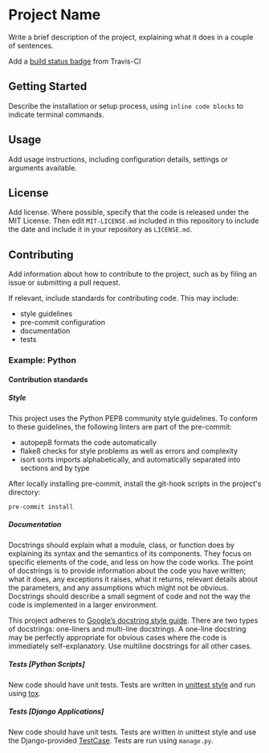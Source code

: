 # Project Name

Write a brief description of the project, explaining what it does in a couple of sentences.

Add a [build status badge](https://docs.travis-ci.com/user/status-images/) from Travis-CI

## Getting Started

Describe the installation or setup process, using `inline code blocks` to indicate terminal commands.

## Usage

Add usage instructions, including configuration details, settings or arguments available.

## License

Add license. Where possible, specify that the code is released under the MIT License. Then edit `MIT-LICENSE.md` included in this repository to include the date and include it in your repository as `LICENSE.md`.

## Contributing

Add information about how to contribute to the project, such as by filing an issue or submitting a pull request.

If relevant, include standards for contributing code. This may include:

* style guidelines
* pre-commit configuration
* documentation
* tests

### Example: Python

#### Contribution standards

##### Style

This project uses the Python PEP8 community style guidelines. To conform to these guidelines, the following linters are part of the pre-commit:

* autopep8 formats the code automatically
* flake8 checks for style problems as well as errors and complexity
* isort sorts imports alphabetically, and automatically separated into sections and by type

After locally installing pre-commit, install the git-hook scripts in the project's directory:

    pre-commit install

##### Documentation

Docstrings should explain what a module, class, or function does by explaining its syntax and the semantics of its components. They focus on specific elements of the code, and less on how the code works. The point of docstrings is to provide information about the code you have written; what it does, any exceptions it raises, what it returns, relevant details about the parameters, and any assumptions which might not be obvious. Docstrings should describe a small segment of code and not the way the code is implemented in a larger environment.

This project adheres to [Google’s docstring style guide](https://google.github.io/styleguide/pyguide.html#381-docstrings). There are two types of docstrings: one-liners and multi-line docstrings. A one-line docstring may be perfectly appropriate for obvious cases where the code is immediately self-explanatory. Use multiline docstrings for all other cases.

##### Tests [Python Scripts]

New code should have unit tests. Tests are written in [unittest style](https://docs.python.org/3/library/unittest.html) and run using [tox](https://tox.readthedocs.io/).

##### Tests [Django Applications]

New code should have unit tests. Tests are written in unittest style and use the Django-provided [TestCase](https://docs.djangoproject.com/en/4.0/topics/testing/overview/). Tests are run using `manage.py`.

